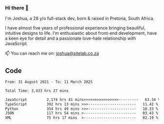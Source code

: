### Hi there 👋

I'm Joshua, a 28 y/o full-stack dev, born & raised in Pretoria, South Africa. 

I have almost five years of professional experience bringing beautiful, intuitive designs to life. I'm enthusiastic about front-end development, have a keen eye for detail and a passionate love-hate relationship with JavaScript.

📫 You can reach me on: joshua@sitelab.co.za

## **Code**

<!--START_SECTION:waka-->

```txt
From: 31 August 2021 - To: 11 March 2025

Total Time: 3,433 hrs 27 mins

JavaScript         2,174 hrs 41 mins>>>>>>>>>>>>>>>>---------   63.34 %
TypeScript         392 hrs 13 mins >>>----------------------   11.42 %
Python             354 hrs 49 mins >>>----------------------   10.33 %
JSON               117 hrs 54 mins >------------------------   03.43 %
XML                75 hrs 17 mins  >------------------------   02.19 %
```

<!--END_SECTION:waka-->
